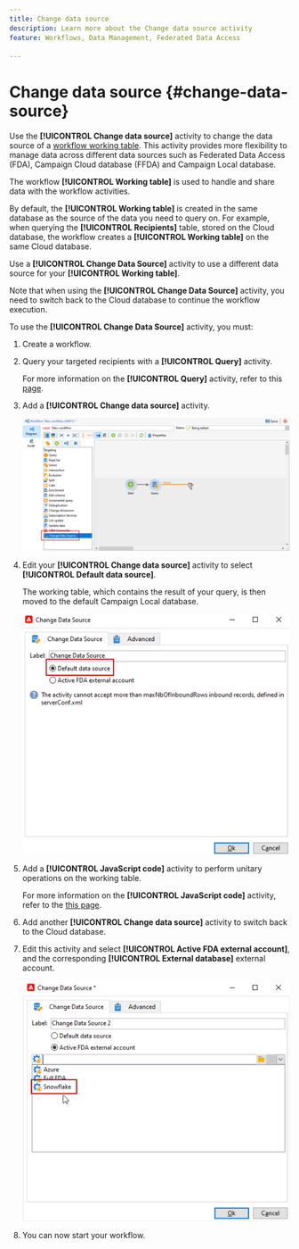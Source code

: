 ```yaml
---
title: Change data source
description: Learn more about the Change data source activity
feature: Workflows, Data Management, Federated Data Access

---
```

# Change data source {#change-data-source}

Use the **[!UICONTROL Change data source]** activity to change the data source of a [workflow working table](use-workflow-data.md#workflow-temporary-work-table). This activity provides more flexibility to manage data across different data sources such as Federated Data Access (FDA), Campaign Cloud database (FFDA) and Campaign Local database.

The workflow **[!UICONTROL Working table]** is used to handle and share data with the workflow activities. 

By default, the **[!UICONTROL Working table]** is created in the same database as the source of the data you need to query on.
For example, when querying the **[!UICONTROL Recipients]** table, stored on the Cloud database, the workflow creates a **[!UICONTROL Working table]** on the same Cloud database.

Use a **[!UICONTROL Change Data Source]** activity to use a different data source for your **[!UICONTROL Working table]**.

Note that when using the **[!UICONTROL Change Data Source]** activity, you need to switch back to the Cloud database to continue the workflow execution.

To use the **[!UICONTROL Change Data Source]** activity, you must:

1. Create a workflow.

1. Query your targeted recipients with a **[!UICONTROL Query]** activity. 

    For more information on the **[!UICONTROL Query]** activity, refer to this [page](query.md#create-a-query).

1. Add a **[!UICONTROL Change data source]** activity.

   ![](assets/change-data-source.png)

1. Edit your **[!UICONTROL Change data source]** activity to select **[!UICONTROL Default data source]**.
    
    The working table, which contains the result of your query, is then moved to the default Campaign Local database.

   ![](assets/change-data-source_2.png)

1. Add a **[!UICONTROL JavaScript code]** activity to perform unitary operations on the working table.

    For more information on the **[!UICONTROL JavaScript code]** activity, refer to the [this page](sql-code-and-javascript-code.md#javascript-code).

1. Add another **[!UICONTROL Change data source]** activity to switch back to the Cloud database. 
    
1. Edit this activity and select **[!UICONTROL Active FDA external account]**, and the corresponding **[!UICONTROL External database]** external account.

   ![](assets/change-data-source_3.png)

1. You can now start your workflow.
